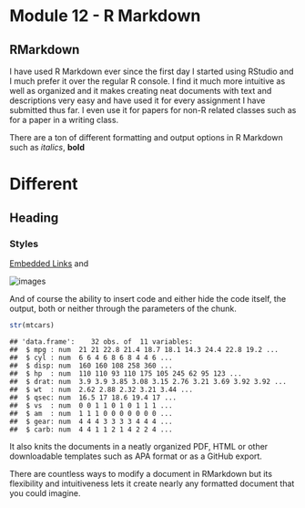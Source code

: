 Module 12 - R Markdown
================

RMarkdown
---------

I have used R Markdown ever since the first day I started using RStudio and I much prefer it over the regular R console. I find it much more intuitive as well as organized and it makes creating neat documents with text and descriptions very easy and have used it for every assignment I have submitted thus far. I even use it for papers for non-R related classes such as for a paper in a writing class.

There are a ton of different formatting and output options in R Markdown such as *italics*, **bold**

Different
=========

Heading
-------

### Styles

[Embedded Links](www.google.com) and

![images](https://i.gyazo.com/75dd5197915af5dc9174dd5b24fed389.png)

And of course the ability to insert code and either hide the code itself, the output, both or neither through the parameters of the chunk.

``` r
str(mtcars)
```

    ## 'data.frame':    32 obs. of  11 variables:
    ##  $ mpg : num  21 21 22.8 21.4 18.7 18.1 14.3 24.4 22.8 19.2 ...
    ##  $ cyl : num  6 6 4 6 8 6 8 4 4 6 ...
    ##  $ disp: num  160 160 108 258 360 ...
    ##  $ hp  : num  110 110 93 110 175 105 245 62 95 123 ...
    ##  $ drat: num  3.9 3.9 3.85 3.08 3.15 2.76 3.21 3.69 3.92 3.92 ...
    ##  $ wt  : num  2.62 2.88 2.32 3.21 3.44 ...
    ##  $ qsec: num  16.5 17 18.6 19.4 17 ...
    ##  $ vs  : num  0 0 1 1 0 1 0 1 1 1 ...
    ##  $ am  : num  1 1 1 0 0 0 0 0 0 0 ...
    ##  $ gear: num  4 4 4 3 3 3 3 4 4 4 ...
    ##  $ carb: num  4 4 1 1 2 1 4 2 2 4 ...

It also knits the documents in a neatly organized PDF, HTML or other downloadable templates such as APA format or as a GitHub export.

There are countless ways to modify a document in RMarkdown but its flexibility and intuitiveness lets it create nearly any formatted document that you could imagine.
